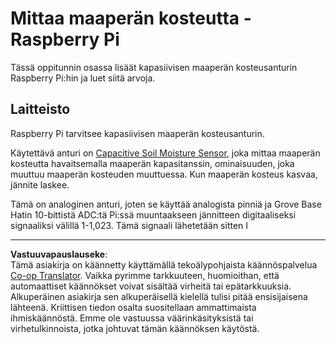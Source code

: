 <!--
CO_OP_TRANSLATOR_METADATA:
{
  "original_hash": "9d4d00a47d5d0f3e6ce42c0d1020064a",
  "translation_date": "2025-08-27T21:27:49+00:00",
  "source_file": "2-farm/lessons/2-detect-soil-moisture/pi-soil-moisture.md",
  "language_code": "fi"
}
-->
# Mittaa maaperän kosteutta - Raspberry Pi

Tässä oppitunnin osassa lisäät kapasiivisen maaperän kosteusanturin Raspberry Pi:hin ja luet siitä arvoja.

## Laitteisto

Raspberry Pi tarvitsee kapasiivisen maaperän kosteusanturin.

Käytettävä anturi on [Capacitive Soil Moisture Sensor](https://www.seeedstudio.com/Grove-Capacitive-Moisture-Sensor-Corrosion-Resistant.html), joka mittaa maaperän kosteutta havaitsemalla maaperän kapasitanssin, ominaisuuden, joka muuttuu maaperän kosteuden muuttuessa. Kun maaperän kosteus kasvaa, jännite laskee.

Tämä on analoginen anturi, joten se käyttää analogista pinniä ja Grove Base Hatin 10-bittistä ADC:tä Pi:ssä muuntaakseen jännitteen digitaaliseksi signaaliksi välillä 1-1,023. Tämä signaali lähetetään sitten I

---

**Vastuuvapauslauseke**:  
Tämä asiakirja on käännetty käyttämällä tekoälypohjaista käännöspalvelua [Co-op Translator](https://github.com/Azure/co-op-translator). Vaikka pyrimme tarkkuuteen, huomioithan, että automaattiset käännökset voivat sisältää virheitä tai epätarkkuuksia. Alkuperäinen asiakirja sen alkuperäisellä kielellä tulisi pitää ensisijaisena lähteenä. Kriittisen tiedon osalta suositellaan ammattimaista ihmiskäännöstä. Emme ole vastuussa väärinkäsityksistä tai virhetulkinnoista, jotka johtuvat tämän käännöksen käytöstä.